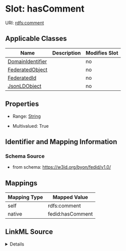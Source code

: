 

# Slot: hasComment

URI: [rdfs:comment](http://www.w3.org/2000/01/rdf-schema#comment)



<!-- no inheritance hierarchy -->





## Applicable Classes

| Name | Description | Modifies Slot |
| --- | --- | --- |
| [DomainIdentifier](DomainIdentifier.md) |  |  no  |
| [FederatedObject](FederatedObject.md) |  |  no  |
| [FederatedId](FederatedId.md) |  |  no  |
| [JsonLDObject](JsonLDObject.md) |  |  no  |







## Properties

* Range: [String](String.md)

* Multivalued: True





## Identifier and Mapping Information







### Schema Source


* from schema: https://w3id.org/byon/fedid/v1.0/




## Mappings

| Mapping Type | Mapped Value |
| ---  | ---  |
| self | rdfs:comment |
| native | fedid:hasComment |




## LinkML Source

<details>
```yaml
name: hasComment
from_schema: https://w3id.org/byon/fedid/v1.0/
rank: 1000
slot_uri: rdfs:comment
alias: hasComment
domain_of:
- JsonLDObject
range: string
multivalued: true

```
</details>